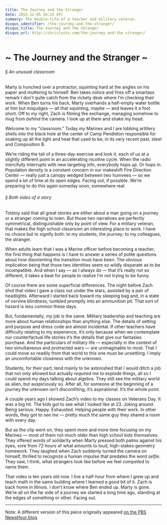 ```yaml
---
title: The Journey and the Stranger
date: 2015-12-05 16:23 UTC
summary: The double-life of a teacher and military veteran.
disqus_identifier: /the-journey-and-the-stranger/
disqus_title: The Journey and the Stranger
disqus_url: http://chrislusto.com/the-journey-and-the-stranger/
---
```


# ~ The Journey and the Stranger ~

###### &sect; An unusual classroom
Marty is hunched over a protractor, squinting hard at the angles on his paper and muttering to himself. Ben takes notice and fires off a smartass remark I don’t quite catch from the rickety desk where I’m checking their work. When Ben turns his back, Marty overhands a half-empty water bottle at him but misjudges &mdash; all that squinting, maybe &mdash; and leaves it a foot short. Off to my right, Zach is filming the exchange, managing somehow to mug from *behind* the camera. I look up at them and shake my head.

Welcome to my “classroom.” Today my Marines and I are lobbing artillery shells into the black hole at the center of Camp Pendleton responsible for soaking up all the light and heat that used to be, in its very recent past, steel and Composition B.

We’re riding the tail of a three-day exercise and look it, each of us at a slightly different point in an accelerating nicotine cycle. When the radio mercifully interrupts with new targeting info, everybody hops up. Or hops in. Population density is a constant concern in our makeshift Fire Direction Center &mdash; really just a canopy wedged between two humvees &mdash; so we spend a lot of time at its open edges. Facing out, if possible. We’re preparing to do this again someday soon, somewhere real.

###### &sect; Both sides of a story

Tolstoy said that all great stories are either about a man going on a journey or a stranger coming to town. But those two narratives are perfectly symmetrical, distinguishable only by point of view. For a military veteran, that makes the high school classroom an interesting place to work. I have no choice but to signify both: to my students, the journey; to my colleagues, the stranger.

When adults learn that I was a Marine officer before becoming a teacher, the first thing that happens is I have to answer a series of polite questions about how disorienting the transition must have been. The obvious implication being that those two identities seem so wildly disparate as to be incompatible. And when I say &mdash; as I always do &mdash; that it’s really not so different, it takes a beat for people to realize I’m not trying to be funny.

Of course there are some superficial differences. The night before Zach shot that video I gave a class out under the stars, assisted by a pair of headlights. Afterward I started back toward my sleeping bag and, in a state of cervine blindness, tumbled promptly into an ammunition pit. That sort of hazard is less common these days.

But, fundamentally, my job is the same. Military leadership and teaching are more about human relationships than anything else. The details of setting and purpose and dress code are almost incidental. If other teachers have difficulty relating to my experience, it’s only because when we contemplate our counterfactual life stories it’s the details that give our fantasies purchase. And the particulars of military life &mdash; especially in the context of two simultaneous and protracted wars &mdash; are unimaginable to most. That I could move so readily from that world to this one must be unsettling. I imply an uncomfortable closeness with the unknown.

Students, for their part, tend mainly to be astonished that I would ditch a job that not only allowed but actually *required* me to explode things, all so I could spend my days talking about algebra. They still see the military world as alien, but auspiciously so. After all, for someone at the beginning of a journey the unknown isn’t discomfiting; it’s aspirational. It’s the whole point.

A couple years ago I showed Zach’s video to my classes on Veterans Day. It was a big hit. The kids got to see what I looked like at 23. Joking around. Being serious. Happy. Exhausted. Helping people with their work. In other words, they got to see *me* &mdash; pretty much the same guy they shared a room with every day.

But as the clip went on, they spent more and more time focusing on my Marines &mdash; most of them not much older than high school kids themselves. They offered words of solidarity when Marty pressed both palms against his eyes, sore from 72 hours of what amounts to loud, high-stakes geometry homework. They laughed when Zach suddenly turned the camera on himself, thrilled to recognize a human impulse that predates the word *selfie*. They saw, I think, what strangers look like before we feel compelled to name them.

That video is ten years old now. I live a half-hour from where I grew up and teach math in the same building where I learned a good bit of it. Zach is back home in Illinois. I don’t know where Ben ended up. Marty is gone. We’re all on the far side of a journey we started a long time ago, standing at the edges of something or other. Facing out.

<hr/>

Note: A different version of this piece originally appeared [on the PBS NewsHour blog](http://www.pbs.org/newshour/updates/marines-perspective-students-astonished-ditch-job-required-explode-things/).
